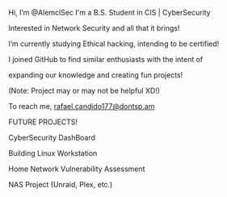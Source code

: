 Hi, I’m @AlemclSec
I'm a B.S. Student in CIS | CyberSecurity

Interested in Network Security and all that it brings!

I’m currently studying Ethical hacking, intending to be certified!

I joined GitHub to find similar enthusiasts with the intent of

expanding our knowledge and creating fun projects!

(Note: Project may or may not be helpful XD!)

To reach me,
rafael.candido177@dontsp.am

FUTURE PROJECTS!

CyberSecurity DashBoard

Building Linux Workstation

Home Network Vulnerability Assessment

NAS Project (Unraid, Plex, etc.)

  


<!---
AlemclSec/AlemclSec is a ✨ special ✨ repository because its `README.md` (this file) appears on your GitHub profile.
You can click the Preview link to take a look at your changes.
--->
